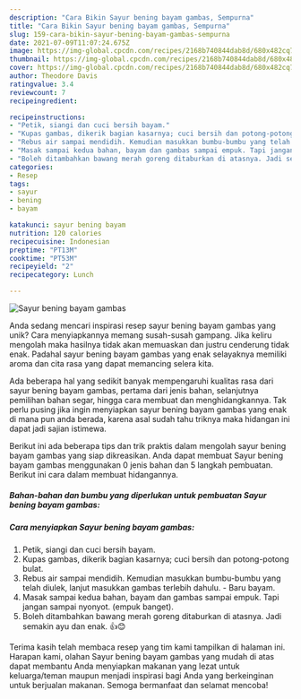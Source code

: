 ```yaml
---
description: "Cara Bikin Sayur bening bayam gambas, Sempurna"
title: "Cara Bikin Sayur bening bayam gambas, Sempurna"
slug: 159-cara-bikin-sayur-bening-bayam-gambas-sempurna
date: 2021-07-09T11:07:24.675Z
image: https://img-global.cpcdn.com/recipes/2168b740844dab8d/680x482cq70/sayur-bening-bayam-gambas-foto-resep-utama.jpg
thumbnail: https://img-global.cpcdn.com/recipes/2168b740844dab8d/680x482cq70/sayur-bening-bayam-gambas-foto-resep-utama.jpg
cover: https://img-global.cpcdn.com/recipes/2168b740844dab8d/680x482cq70/sayur-bening-bayam-gambas-foto-resep-utama.jpg
author: Theodore Davis
ratingvalue: 3.4
reviewcount: 7
recipeingredient:

recipeinstructions:
- "Petik, siangi dan cuci bersih bayam."
- "Kupas gambas, dikerik bagian kasarnya; cuci bersih dan potong-potong bulat."
- "Rebus air sampai mendidih. Kemudian masukkan bumbu-bumbu yang telah diulek, lanjut masukkan gambas terlebih dahulu. Baru bayam."
- "Masak sampai kedua bahan, bayam dan gambas sampai empuk. Tapi jangan sampai nyonyot. (empuk banget)."
- "Boleh ditambahkan bawang merah goreng ditaburkan di atasnya. Jadi semakin ayu dan enak. 👍😊"
categories:
- Resep
tags:
- sayur
- bening
- bayam

katakunci: sayur bening bayam 
nutrition: 120 calories
recipecuisine: Indonesian
preptime: "PT13M"
cooktime: "PT53M"
recipeyield: "2"
recipecategory: Lunch

---
```



![Sayur bening bayam gambas](https://img-global.cpcdn.com/recipes/2168b740844dab8d/680x482cq70/sayur-bening-bayam-gambas-foto-resep-utama.jpg)

Anda sedang mencari inspirasi resep sayur bening bayam gambas yang unik? Cara menyiapkannya memang susah-susah gampang. Jika keliru mengolah maka hasilnya tidak akan memuaskan dan justru cenderung tidak enak. Padahal sayur bening bayam gambas yang enak selayaknya memiliki aroma dan cita rasa yang dapat memancing selera kita.

Ada beberapa hal yang sedikit banyak mempengaruhi kualitas rasa dari sayur bening bayam gambas, pertama dari jenis bahan, selanjutnya pemilihan bahan segar, hingga cara membuat dan menghidangkannya. Tak perlu pusing jika ingin menyiapkan sayur bening bayam gambas yang enak di mana pun anda berada, karena asal sudah tahu triknya maka hidangan ini dapat jadi sajian istimewa.




Berikut ini ada beberapa tips dan trik praktis dalam mengolah sayur bening bayam gambas yang siap dikreasikan. Anda dapat membuat Sayur bening bayam gambas menggunakan 0 jenis bahan dan 5 langkah pembuatan. Berikut ini cara dalam membuat hidangannya.

<!--inarticleads1-->

##### Bahan-bahan dan bumbu yang diperlukan untuk pembuatan Sayur bening bayam gambas:





<!--inarticleads2-->

##### Cara menyiapkan Sayur bening bayam gambas:

1. Petik, siangi dan cuci bersih bayam.
1. Kupas gambas, dikerik bagian kasarnya; cuci bersih dan potong-potong bulat.
1. Rebus air sampai mendidih. Kemudian masukkan bumbu-bumbu yang telah diulek, lanjut masukkan gambas terlebih dahulu. - Baru bayam.
1. Masak sampai kedua bahan, bayam dan gambas sampai empuk. Tapi jangan sampai nyonyot. (empuk banget).
1. Boleh ditambahkan bawang merah goreng ditaburkan di atasnya. Jadi semakin ayu dan enak. 👍😊




Terima kasih telah membaca resep yang tim kami tampilkan di halaman ini. Harapan kami, olahan Sayur bening bayam gambas yang mudah di atas dapat membantu Anda menyiapkan makanan yang lezat untuk keluarga/teman maupun menjadi inspirasi bagi Anda yang berkeinginan untuk berjualan makanan. Semoga bermanfaat dan selamat mencoba!
